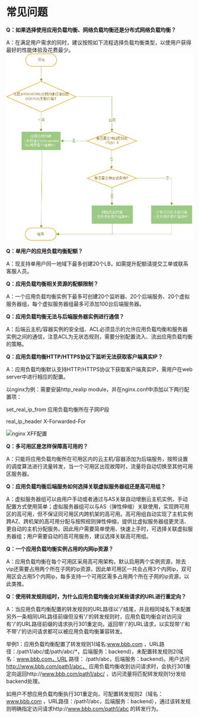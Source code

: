 # 常见问题

**Q：如果选择使用应用负载均衡、网络负载均衡还是分布式网络负载均衡？**

A：在满足用户需求的同时，建议按照如下流程选择负载均衡类型，以使用户获得最好的性能体验及花费最少。
![LB类型选择](../../../../image/Networking/ALB/ALB-faq.png)

**Q：单用户的应用负载均衡配额？**

A：现支持单用户同一地域下最多创建20个LB，如需提升配额请提交工单或联系客服人员。


**Q：应用负载均衡相关资源的配额限制？**

A：一个应用负载均衡实例下最多可创建20个监听器、20个后端服务、20个虚拟服务器组，每个虚拟服务器组最多可添加100台后端服务器。


**Q：应用负载均衡无法与后端服务器实例进行通信？**

A：后端云主机/容器实例的安全组、ACL必须显示的允许应用负载均衡和服务器实例之间的通信，注意ACL为无状态规则，需要分别配置流入、流出应用负载均衡的策略。

**Q：应用负载均衡HTTP/HTTPS协议下监听无法获取客户端真实IP？**

A：应用负载均衡默认支持HTTP/HTTPS协议下获取客户端真实IP，需用户在web server中进行相应的配置。

以nginx为例：需要安装http_realip module，并在nginx.conf中添加以下两行配置项：

set_real_ip_from 应用负载均衡所在子网IP段

real_ip_header X-Forwarded-For

![nginx XFF配置](https://github.com/jdcloudcom/cn/blob/master/image/Networking/ALB/ALB-010.png)

**Q：多可用区是怎样保障高可用的？**

A：只能将应用负载均衡所在可用区内的云主机/容器添加为后端服务，按照设置的调度算法进行流量转发，当一个可用区出现故障时，流量将自动切换至其他可用区服务器。


**Q：应用负载均衡后端服务如何选择关联虚拟服务器组还是高可用组？**

A：虚拟服务器组可以由用户手动或者通过与AS关联自动增删云主机实例，手动配置方式使用简单；虚拟服务器组可以与AS（弹性伸缩）关联使用，实现跨可用区的高可用，但不保证同可用区内跨机架的高可用。高可用组自动实现了主机实例跨AZ、跨机架的高可用分配与按照规则弹性伸缩，提供比虚拟服务器组更灵活、更自动的主机分配服务。因此用户需要简单使用、快速上手时，可选择关联虚拟服务器组；用户需要自动的高可用服务，建议选择关联高可用组。


**Q：一个应用负载均衡实例占用的内网ip资源？**

A：应用负载均衡在每个可用区采用高可用架构，默认启用两个实例资源，除去vip还需要占用两个所在子网的ip资源，因此单可用区一共会占用3个内网ip，双可用区会占用5个内网ip，每多支持一个可用区需多占用两个所在子网的ip资源，以此类推。

**Q：使用转发规则组时，为什么应用负载均衡会对某些请求的URL进行重定向？**

A：当应用负载均衡配置的转发规则的URL路径以'/'结尾，并且相同域名下未配置另外一条相同URL路径前缀但没有'/'的转发规则时，应用负载均衡会对访问没有'/'的URL路径前缀的请求执行301重定向，返回带'/'的URL请求，以实现带'/'和不带'/'的访问请求都可以被应用负载均衡兼容转发。

举例1：应用负载均衡配置了转发规则1(域名:www.bbb.com ，URL路径：/path1/abc/或/path/abc/\*，后端服务：backend)，未配置转发规则2(域名：www.bbb.com，URL 路径： /path/abc，后端服务：backend)。用户访问 http://www.bbb.com/path1/abc， 应用负载均衡收到访问请求时，会执行301重定向返回http://www.bbb.com/path1/abc/ ，访问流量将匹配转发规则1分发给backend处理。

如用户不想应用负载均衡执行301重定向，可配置转发规则2（域名：www.bbb.com ，URL路径：/path1/abc，后端服务：backend），通过该转发规则明确指定访问请求http://www.bbb.com/path1/abc 的转发行为。

